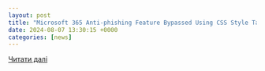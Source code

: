```yaml
---
layout: post
title: "Microsoft 365 Anti-phishing Feature Bypassed Using CSS Style Tags"
date: 2024-08-07 13:30:15 +0000
categories: [news]
---
```


[Читати далі](https://cybersecuritynews.com/microsoft-365-anti-phishing-feature-bypassed/)
